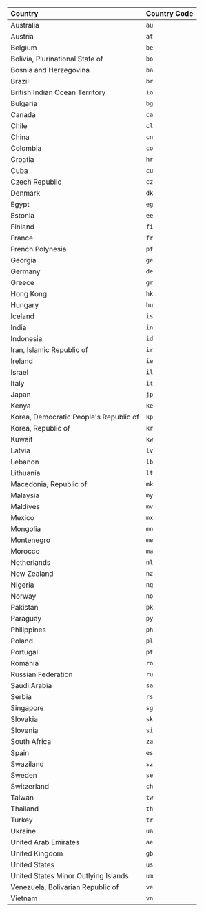 | Country                                | Country Code |
|:---------------------------------------|:-------------|
| Australia                              | `au`         |
| Austria                                | `at`         |
| Belgium                                | `be`         |
| Bolivia, Plurinational State of        | `bo`         |
| Bosnia and Herzegovina                 | `ba`         |
| Brazil                                 | `br`         |
| British Indian Ocean Territory         | `io`         |
| Bulgaria                               | `bg`         |
| Canada                                 | `ca`         |
| Chile                                  | `cl`         |
| China                                  | `cn`         |
| Colombia                               | `co`         |
| Croatia                                | `hr`         |
| Cuba                                   | `cu`         |
| Czech Republic                         | `cz`         |
| Denmark                                | `dk`         |
| Egypt                                  | `eg`         |
| Estonia                                | `ee`         |
| Finland                                | `fi`         |
| France                                 | `fr`         |
| French Polynesia                       | `pf`         |
| Georgia                                | `ge`         |
| Germany                                | `de`         |
| Greece                                 | `gr`         |
| Hong Kong                              | `hk`         |
| Hungary                                | `hu`         |
| Iceland                                | `is`         |
| India                                  | `in`         |
| Indonesia                              | `id`         |
| Iran, Islamic Republic of              | `ir`         |
| Ireland                                | `ie`         |
| Israel                                 | `il`         |
| Italy                                  | `it`         |
| Japan                                  | `jp`         |
| Kenya                                  | `ke`         |
| Korea, Democratic People's Republic of | `kp`         |
| Korea, Republic of                     | `kr`         |
| Kuwait                                 | `kw`         |
| Latvia                                 | `lv`         |
| Lebanon                                | `lb`         |
| Lithuania                              | `lt`         |
| Macedonia, Republic of                 | `mk`         |
| Malaysia                               | `my`         |
| Maldives                               | `mv`         |
| Mexico                                 | `mx`         |
| Mongolia                               | `mn`         |
| Montenegro                             | `me`         |
| Morocco                                | `ma`         |
| Netherlands                            | `nl`         |
| New Zealand                            | `nz`         |
| Nigeria                                | `ng`         |
| Norway                                 | `no`         |
| Pakistan                               | `pk`         |
| Paraguay                               | `py`         |
| Philippines                            | `ph`         |
| Poland                                 | `pl`         |
| Portugal                               | `pt`         |
| Romania                                | `ro`         |
| Russian Federation                     | `ru`         |
| Saudi Arabia                           | `sa`         |
| Serbia                                 | `rs`         |
| Singapore                              | `sg`         |
| Slovakia                               | `sk`         |
| Slovenia                               | `si`         |
| South Africa                           | `za`         |
| Spain                                  | `es`         |
| Swaziland                              | `sz`         |
| Sweden                                 | `se`         |
| Switzerland                            | `ch`         |
| Taiwan                                 | `tw`         |
| Thailand                               | `th`         |
| Turkey                                 | `tr`         |
| Ukraine                                | `ua`         |
| United Arab Emirates                   | `ae`         |
| United Kingdom                         | `gb`         |
| United States                          | `us`         |
| United States Minor Outlying Islands   | `um`         |
| Venezuela, Bolivarian Republic of      | `ve`         |
| Vietnam                                | `vn`         |
